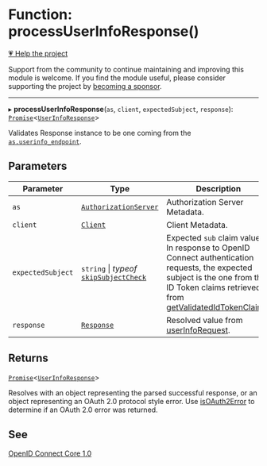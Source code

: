 # Function: processUserInfoResponse()

[💗 Help the project](https://github.com/sponsors/panva)

Support from the community to continue maintaining and improving this module is welcome. If you find the module useful, please consider supporting the project by [becoming a sponsor](https://github.com/sponsors/panva).

***

▸ **processUserInfoResponse**(`as`, `client`, `expectedSubject`, `response`): [`Promise`](https://developer.mozilla.org/docs/Web/JavaScript/Reference/Global_Objects/Promise)\<[`UserInfoResponse`](../interfaces/UserInfoResponse.md)\>

Validates Response instance to be one coming from the
[`as.userinfo_endpoint`](../interfaces/AuthorizationServer.md#userinfo_endpoint).

## Parameters

| Parameter | Type | Description |
| ------ | ------ | ------ |
| `as` | [`AuthorizationServer`](../interfaces/AuthorizationServer.md) | Authorization Server Metadata. |
| `client` | [`Client`](../interfaces/Client.md) | Client Metadata. |
| `expectedSubject` | `string` \| *typeof* [`skipSubjectCheck`](../variables/skipSubjectCheck.md) | Expected `sub` claim value. In response to OpenID Connect authentication requests, the expected subject is the one from the ID Token claims retrieved from [getValidatedIdTokenClaims](getValidatedIdTokenClaims.md). |
| `response` | [`Response`](https://developer.mozilla.org/docs/Web/API/Response) | Resolved value from [userInfoRequest](userInfoRequest.md). |

## Returns

[`Promise`](https://developer.mozilla.org/docs/Web/JavaScript/Reference/Global_Objects/Promise)\<[`UserInfoResponse`](../interfaces/UserInfoResponse.md)\>

Resolves with an object representing the parsed successful response, or an object
  representing an OAuth 2.0 protocol style error. Use [isOAuth2Error](isOAuth2Error.md) to determine if an
  OAuth 2.0 error was returned.

## See

[OpenID Connect Core 1.0](https://openid.net/specs/openid-connect-core-1_0.html#UserInfo)
